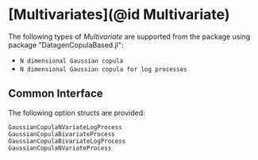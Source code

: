# [Multivariates](@id Multivariate)

The following types of *Multivariate* are supported from the package using package "DatagenCopulaBased.jl":

* `N dimensional Gaussian copula`
* `N dimensional Gaussian copula for log processes`

## Common Interface

The following option structs are provided:
```@docs
GaussianCopulaNVariateLogProcess
GaussianCopulaBivariateProcess
GaussianCopulaBivariateLogProcess
GaussianCopulaNVariateProcess
```